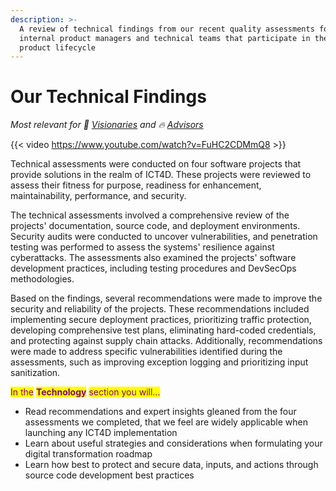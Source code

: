 ```yaml
---
description: >-
  A review of technical findings from our recent quality assessments for
  internal product managers and technical teams that participate in the software
  product lifecycle
---
```


# Our Technical Findings

<i>Most relevant for 💭 [Visionaries](../get-started.md#visioning) and 🔥 [Advisors](../get-started.md#advising)</i>

{{< video https://www.youtube.com/watch?v=FuHC2CDMmQ8 >}}

Technical assessments were conducted on four software projects that provide solutions in the realm of ICT4D. These projects were reviewed to assess their fitness for purpose, readiness for enhancement, maintainability, performance, and security.

The technical assessments involved a comprehensive review of the projects' documentation, source code, and deployment environments. Security audits were conducted to uncover vulnerabilities, and penetration testing was performed to assess the systems' resilience against cyberattacks. The assessments also examined the projects' software development practices, including testing procedures and DevSecOps methodologies.

Based on the findings, several recommendations were made to improve the security and reliability of the projects. These recommendations included implementing secure deployment practices, prioritizing traffic protection, developing comprehensive test plans, eliminating hard-coded credentials, and protecting against supply chain attacks. Additionally, recommendations were made to address specific vulnerabilities identified during the assessments, such as improving exception logging and prioritizing input sanitization.

<mark style="color:purple;">In the</mark> <mark style="color:purple;"></mark><mark style="color:purple;">**Technology**</mark> <mark style="color:purple;"></mark><mark style="color:purple;">section you will...</mark>

* Read recommendations and expert insights gleaned from the four assessments we completed, that we feel are widely applicable when launching any ICT4D implementation
* Learn about useful strategies and considerations when formulating your digital transformation roadmap&#x20;
* Learn how best to protect and secure data, inputs, and actions through source code development best practices

